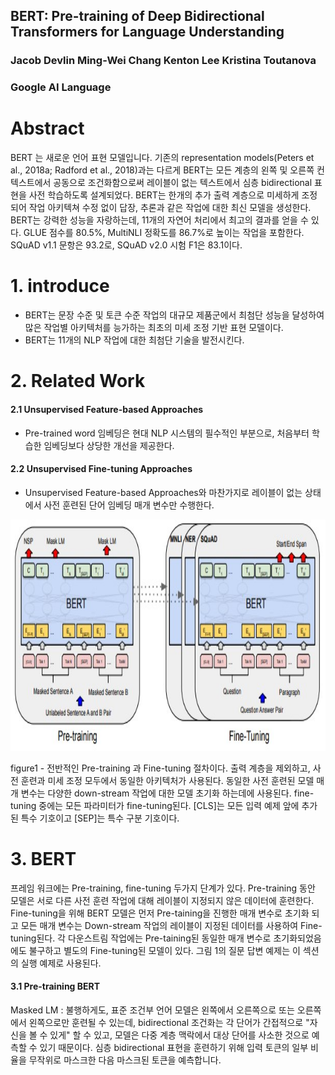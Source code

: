 ## BERT: Pre-training of Deep Bidirectional Transformers for Language Understanding


### Jacob Devlin Ming-Wei Chang Kenton Lee Kristina Toutanova
### Google AI Language

# Abstract

BERT 는 새로운 언어 표현 모델입니다. 기존의 representation models(Peters et al., 2018a; Radford et al., 2018)과는 다르게 BERT는 모든 계층의 왼쪽 및 오른쪽 컨텍스트에서 공동으로 조건화함으로써 레이블이 없는 텍스트에서 심층 bidirectional 표현을 사전 학습하도록 설계되었다. BERT는 한개의 추가 출력 계층으로 미세하게 조정되어 작업 아키텍쳐 수정 없이 답장, 추론과 같은 작업에 대한 최신 모델을 생성한다.
BERT는 강력한 성능을 자랑하는데, 11개의 자연어 처리에서 최고의 결과를 얻을 수 있다. GLUE 점수를 80.5%, MultiNLI 정확도를 86.7%로 높이는 작업을 포함한다. SQuAD v1.1 문항은 93.2로, SQuAD v2.0 시험 F1은 83.1이다.

# 1. introduce

- BERT는 문장 수준 및 토큰 수준 작업의 대규모 제품군에서 최첨단 성능을 달성하여 많은 작업별 아키텍처를 능가하는 최초의 미세 조정 기반 표현 모델이다.
- BERT는 11개의 NLP 작업에 대한 최첨단 기술을 발전시킨다.

# 2. Related Work

#### 2.1 Unsupervised Feature-based Approaches
- Pre-trained word 임베딩은 현대 NLP 시스템의 필수적인 부분으로, 처음부터 학습한 임베딩보다 상당한 개선을 제공한다.

#### 2.2 Unsupervised Fine-tuning Approaches
- Unsupervised Feature-based Approaches와 마찬가지로 레이블이 없는 상태에서 사전 훈련된 단어 임베딩 매개 변수만 수행한다.

<img src="img/figure1.jpg"  width="700" height="370">

figure1 -  전반적인 Pre-training 과 Fine-tuning 절차이다. 출력 계층을 제외하고, 사전 훈련과 미세 조정 모두에서 동일한 아키텍처가 사용된다.
동일한 사전 훈련된 모델 매개 변수는 다양한 down-stream 작업에 대한 모델 초기화 하는데에 사용된다. fine-tuning 중에는 모든 파라미터가 fine-tuning된다.
[CLS]는 모든 입력 예제 앞에 추가된 특수 기호이고 [SEP]는 특수 구분 기호이다.

# 3. BERT
 프레임 워크에는 Pre-training, fine-tuning 두가지 단계가 있다. Pre-training 동안 모델은 서로 다른 사전 훈련 작업에 대해 레이블이 지정되지 않은 데이터에
훈련한다. Fine-tuning을 위해 BERT 모델은 먼저 Pre-taining을 진행한 매개 변수로 초기화 되고 모든 매개 변수는 Down-stream 작업의 레이블이 지정된 데이터를 
사용하여 Fine-tuning된다. 각 다운스트림 작업에는 Pre-taining된 동일한 매개 변수로 초기화되었음에도 불구하고 별도의 Fine-tuning된 모델이 있다. 그림 1의 질문 답변 
예제는 이 섹션의 실행 예제로 사용된다.

#### 3.1 Pre-training BERT

Masked LM :  불행하게도, 표준 조건부 언어 모델은 왼쪽에서 오른쪽으로 또는 오른쪽에서 왼쪽으로만 훈련될 수 있는데, bidirectional 조건화는 각 단어가 간접적으로 "자신을 볼 수 있게" 할 수 있고, 모델은 다중 계층 맥락에서 대상 단어를 사소한 것으로 예측할 수 있기 때문이다. 심층 bidirectional 표현을 훈련하기 위해 입력 토큰의 일부 비율을 무작위로 마스크한 다음 마스크된 토큰을 예측합니다.


